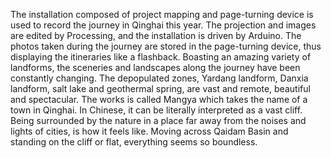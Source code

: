 The installation composed of project mapping and page-turning device is used to record the journey in Qinghai this year.
The projection and images are edited by Processing, and the installation is driven by Arduino.
The photos taken during the journey are stored in the page-turning device, thus displaying the itineraries like a flashback.
Boasting an amazing variety of landforms, the sceneries and landscapes along the journey have been constantly changing. The depopulated zones, Yardang landform, Danxia landform, salt lake and geothermal spring, are vast and remote, beautiful and spectacular.
The works is called Mangya which takes the name of a town in Qinghai. In Chinese, it can be literally interpreted as a vast cliff. Being surrounded by the nature in a place far away from the noises and lights of cities, is how it feels like. Moving across Qaidam Basin and standing on the cliff or flat, everything seems so boundless.